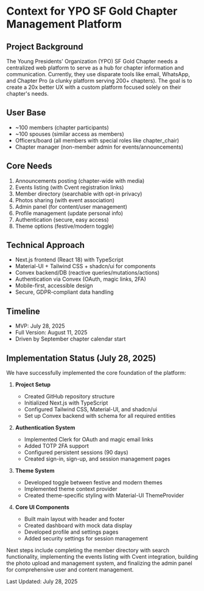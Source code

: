 # Context for YPO SF Gold Chapter Management Platform

## Project Background
The Young Presidents' Organization (YPO) SF Gold Chapter needs a centralized web platform to serve as a hub for chapter information and communication. Currently, they use disparate tools like email, WhatsApp, and Chapter Pro (a clunky platform serving 200+ chapters). The goal is to create a 20x better UX with a custom platform focused solely on their chapter's needs.

## User Base
- ~100 members (chapter participants)
- ~100 spouses (similar access as members)
- Officers/board (all members with special roles like chapter_chair)
- Chapter manager (non-member admin for events/announcements)

## Core Needs
1. Announcements posting (chapter-wide with media)
2. Events listing (with Cvent registration links)
3. Member directory (searchable with opt-in privacy)
4. Photos sharing (with event association)
5. Admin panel (for content/user management)
6. Profile management (update personal info)
7. Authentication (secure, easy access)
8. Theme options (festive/modern toggle)

## Technical Approach
- Next.js frontend (React 18) with TypeScript
- Material-UI + Tailwind CSS + shadcn/ui for components
- Convex backend/DB (reactive queries/mutations/actions)
- Authentication via Convex (OAuth, magic links, 2FA)
- Mobile-first, accessible design
- Secure, GDPR-compliant data handling

## Timeline
- MVP: July 28, 2025
- Full Version: August 11, 2025
- Driven by September chapter calendar start

## Implementation Status (July 28, 2025)
We have successfully implemented the core foundation of the platform:

1. **Project Setup**
   - Created GitHub repository structure
   - Initialized Next.js with TypeScript
   - Configured Tailwind CSS, Material-UI, and shadcn/ui
   - Set up Convex backend with schema for all required entities

2. **Authentication System**
   - Implemented Clerk for OAuth and magic email links
   - Added TOTP 2FA support
   - Configured persistent sessions (90 days)
   - Created sign-in, sign-up, and session management pages

3. **Theme System**
   - Developed toggle between festive and modern themes
   - Implemented theme context provider
   - Created theme-specific styling with Material-UI ThemeProvider

4. **Core UI Components**
   - Built main layout with header and footer
   - Created dashboard with mock data display
   - Developed profile and settings pages
   - Added security settings for session management

Next steps include completing the member directory with search functionality, implementing the events listing with Cvent integration, building the photo upload and management system, and finalizing the admin panel for comprehensive user and content management.

Last Updated: July 28, 2025